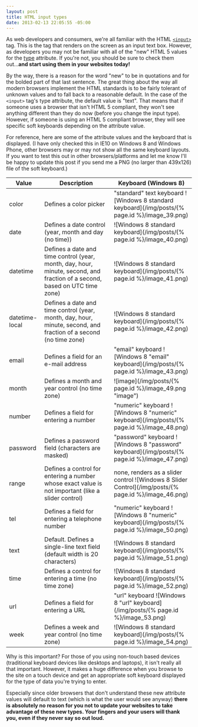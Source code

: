 ```yaml
---
layout: post
title: HTML input types
date: 2013-02-13 22:05:55 -05:00
---
```


As web developers and consumers, we're all familiar with the HTML [`<input>`](http://www.w3schools.com/tags/tag_input.asp) tag. This is the tag that renders on the screen as an input text box. However, as developers you may not be familiar with all of the "new" HTML 5 values for the [type](http://www.w3schools.com/tags/att_input_type.asp) attribute. If you're not, you should be sure to check them out...**and start using them in your websites today!**

By the way, there is a reason for the word "new" to be in quotations and for the bolded part of that last sentence. The great thing about the way all modern browsers implement the HTML standards is to be fairly tolerant of unknown values and to fall back to a reasonable default. In the case of the `<input>` tag's type attribute, the default value is "text". That means that if someone uses a browser that isn't HTML 5 compliant, they won't see anything different than they do now (before you change the input type). However, if someone is using an HTML 5 compliant browser, they will see specific soft keyboards depending on the attribute value.

For reference, here are some of the attribute values and the keyboard that is displayed. (I have only checked this in IE10 on Windows 8 and Windows Phone, other browsers may or may not show all the same keyboard layouts. If you want to test this out in other browsers/platforms and let me know I'll be happy to update this post if you send me a PNG (no larger than 439x126) file of the soft keyboard.)

| **Value** | **Description** | **Keyboard (Windows 8)** |
| --------- | --------------- | ------------------------ |
| color | Defines a color picker | "standard" text keyboard ![Windows 8 standard keyboard](/img/posts/{% page.id %}/image_39.png) |
| date | Defines a date control (year, month and day (no time)) | ![Windows 8 standard keyboard](/img/posts/{% page.id %}/image_40.png) |
| datetime | Defines a date and time control (year, month, day, hour, minute, second, and fraction of a second, based on UTC time zone) | ![Windows 8 standard keyboard](/img/posts/{% page.id %}/image_41.png) |
| datetime-local | Defines a date and time control (year, month, day, hour, minute, second, and fraction of a second (no time zone) | ![Windows 8 standard keyboard](/img/posts/{% page.id %}/image_42.png) |
| email | Defines a field for an e-mail address | "email" keyboard ![Windows 8 "email" keyboard](/img/posts/{% page.id %}/image_43.png) |
| month | Defines a month and year control (no time zone) | ![image](/img/posts/{% page.id %}/image_49.png "image") |
| number | Defines a field for entering a number | "numeric" keyboard ![Windows 8 "numeric" keyboard](/img/posts/{% page.id %}/image_48.png) | 
| password | Defines a password field (characters are masked) | "password" keyboard ![Windows 8 "password" keyboard](/img/posts/{% page.id %}/image_47.png) |
| range | Defines a control for entering a number whose exact value is not important (like a slider control) | none, renders as a slider control ![Windows 8 Slider Control](/img/posts/{% page.id %}/image_46.png) |
| tel | Defines a field for entering a telephone number | "numeric" keyboard ![Windows 8 "numeric" keyboard](/img/posts/{% page.id %}/image_50.png) |
| text | Default. Defines a single-line text field (default width is 20 characters) | ![Windows 8 standard keyboard](/img/posts/{% page.id %}/image_51.png) |
| time | Defines a control for entering a time (no time zone) | ![Windows 8 standard keyboard](/img/posts/{% page.id %}/image_52.png) |
| url | Defines a field for entering a URL | "url" keyboard ![Windows 8 "url" keyboard](/img/posts/{% page.id %}/image_53.png) |
| week | Defines a week and year control (no time zone) | ![Windows 8 standard keyboard](/img/posts/{% page.id %}/image_54.png) |           

Why is this important? For those of you using non-touch based devices (traditional keyboard devices like desktops and laptops), it isn't really all that important. However, it makes a huge difference when you browse to the site on a touch device and get an appropriate soft keyboard displayed for the type of data you're trying to enter.

Especially since older browsers that don't understand these new attribute values will default to text (which is what the user would see anyway) **there is absolutely no reason for you not to update your websites to take advantage of these new types. Your fingers and your users will thank you, even if they never say so out loud.**
